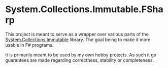# System.Collections.Immutable.FSharp

This project is meant to serve as a wrapper over various parts of the [System.Collections.Immutable](https://www.nuget.org/packages/System.Collections.Immutable/) library. The goal being to make it more usable in F# programs.

It is primarily meant to be used by my own hobby projects. As such it go guarantees are made regarding correctness, stability or completeness.
